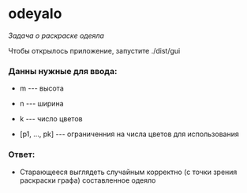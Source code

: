 # odeyalo
*Задача о раскраске одеяла*

Чтобы открылось приложение, запустите ./dist/gui


### Данны нужные для ввода: 

- m --- высота

- n --- ширина

- k --- число цветов

- [p1, ..., pk] --- ограниченния на числа цветов для использования



### Ответ:

- Старающееся выглядеть случайным корректно (с точки зрения раскраски графа) составленное одеяло
